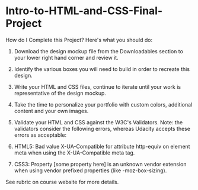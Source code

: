 # Intro-to-HTML-and-CSS-Final-Project

How do I Complete this Project?
Here's what you should do:

1. Download the design mockup file from the Downloadables section to your lower right hand corner and review it.

2. Identify the various boxes you will need to build in order to recreate this design.

3. Write your HTML and CSS files, continue to iterate until your work is representative of the design mockup.

4. Take the time to personalize your portfolio with custom colors, additional content and your own images.

5. Validate your HTML and CSS against the W3C's Validators. Note: the validators consider the following errors, whereas Udacity accepts these errors as acceptable:

6. HTML5: Bad value X-UA-Compatible for attribute http-equiv on element meta when using the X-UA-Compatible meta tag.

7. CSS3: Property [some property here] is an unknown vendor extension when using vendor prefixed properties (like -moz-box-sizing).

See rubric on course website for more details.
